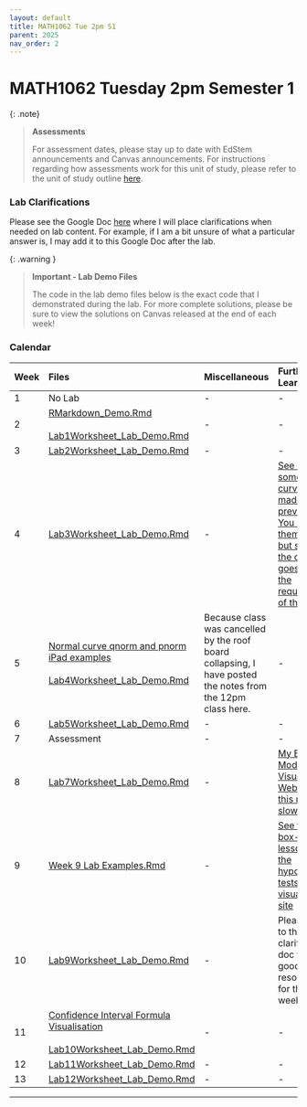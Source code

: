 ```yaml
---
layout: default
title: MATH1062 Tue 2pm S1
parent: 2025
nav_order: 2
---
```


# MATH1062 Tuesday 2pm Semester 1

{: .note}
>**Assessments**
>
> For assessment dates, please stay up to date with EdStem announcements and Canvas announcements. For instructions regarding how assessments work for this unit of study, please refer to the unit of study outline [here](https://www.sydney.edu.au/units/MATH1062/2025-S1C-ND-CC).

### Lab Clarifications

Please see the Google Doc [here](https://docs.google.com/document/d/1DIRwpYW_Vb5_NOzz3a6VVBduekBLo4gaNGXOyaKoBO8/edit?usp=sharing) where I will place clarifications when needed on lab content. For example, if I am a bit unsure of what a particular answer is, I may add it to this Google Doc after the lab.

{: .warning }
> **Important - Lab Demo Files**
>
> The code in the lab demo files below is the exact code that I demonstrated during the lab. For more complete solutions, please be sure to view the solutions on Canvas released at the end of each week! 

### Calendar

Week | Files | Miscellaneous | Further Learning |
:---|:---|:---|:---|
1 | No Lab | - | - |
2 | [RMarkdown_Demo.Rmd](https://drive.google.com/file/d/1u8UiaJIG0HgBJSkKer4GK4L3cXR9GyR8/view?usp=drive_link)<br><br>[Lab1Worksheet_Lab_Demo.Rmd](https://drive.google.com/file/d/1Fny8eVu0svI3gAc07p7luO-Ylnk4NZO7/view?usp=drive_link) | - | - |
3 | [Lab2Worksheet_Lab_Demo.Rmd](https://drive.google.com/file/d/1R6drlfF6o06DlqnPBeuMejRKVkm4-x6H/view?usp=drive_link) | - | - |
4 | [Lab3Worksheet_Lab_Demo.Rmd](https://drive.google.com/file/d/1Gy8psGA9Q-z7sEvTzXUy3g__yHnczrm_/view?usp=drive_link) | - | [See here for some normal curve slides I made previously. You may find them helpful, but some of the content goes beyond the requirements of this unit](https://drive.google.com/file/d/1VsoHFO7EpN8TcJYjBE7vxpVVffeZS0jI/view?usp=drive_link)|
5 | [Normal curve qnorm and pnorm iPad examples](https://drive.google.com/file/d/1YgtLT9Y1wkreQToPUEibYdH6W5A4W1zJ/view?usp=drive_link)<br><br>[Lab4Worksheet_Lab_Demo.Rmd](https://drive.google.com/file/d/1gY1LTu68tpzUUtrAHvOt7NgyXsqvbtEG/view?usp=drive_link) | Because class was cancelled by the roof board collapsing, I have posted the notes from the 12pm class here. | - |
6 | [Lab5Worksheet_Lab_Demo.Rmd](https://drive.google.com/file/d/1YYzn79ssMrem0gWUuLtWaeS9Kjy-lpM2/view?usp=drive_link) | - | - |
7 | Assessment | - | - |
8 | [Lab7Worksheet_Lab_Demo.Rmd](https://drive.google.com/file/d/1CoRTGg8v11L2E34nb2sUFsPYjTsi0uUd/view?usp=drive_link) | - | [My Box Model Visualised Website - this might be slow!](https://thomaselton.shinyapps.io/hypothesis-tests-visualised/) |
9 | [Week 9 Lab Examples.Rmd](https://drive.google.com/file/d/1Rn1WYAoBHLG1siVbBo8Hc-n3DR8CXVEQ/view?usp=drive_link) | - | [See the box-model lesson on the hypothesis tests visualised site](https://thomaselton.shinyapps.io/hypothesis-tests-visualised/) |
10 | [Lab9Worksheet_Lab_Demo.Rmd](https://drive.google.com/file/d/108m_glgCwKMIwO_COm65nHpQhXtgszok/view?usp=drive_link) | - | Please refer to the lab clarifications doc for some good resources for this week's lab! |
11 | [Confidence Interval Formula Visualisation](https://drive.google.com/file/d/1FyFni4TEayZlf9Z7XowVpOarr0kB9T_Q/view?usp=drive_link) <br><br>[Lab10Worksheet_Lab_Demo.Rmd](https://drive.google.com/file/d/1pZ5boyC2LKBKfB4Pj0IqeNzo-MIzVkx7/view?usp=drive_link) | - | - |
12 | [Lab11Worksheet_Lab_Demo.Rmd](https://drive.google.com/file/d/177bXGBPLswndWdRa5ULy1DQxThOznVJK/view?usp=drive_link) | - | - |
13 | [Lab12Worksheet_Lab_Demo.Rmd](https://drive.google.com/file/d/1nBiho1mMW0-e6dLpKlt8ebpGyQR1nzoq/view?usp=drive_link) | - | - |


----
